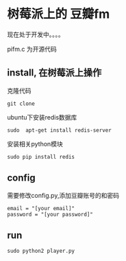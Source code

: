 树莓派上的 豆瓣fm
================================

现在处于开发中。。。。


pifm.c 为开源代码


install, 在树莓派上操作
----------

克隆代码

```
git clone
```


ubuntu下安装redis数据库

```
sudo  apt-get install redis-server
```

安装相关python模块

```
sudo pip install redis
```

config
--------------

需要修改config.py,添加豆瓣账号的和密码

```
email = "[your email]"
password = "[your password]"
```

run
--------

```
sudo python2 player.py
```